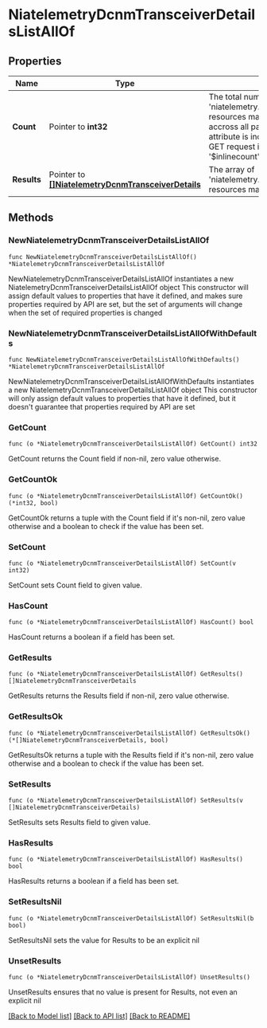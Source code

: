 # NiatelemetryDcnmTransceiverDetailsListAllOf

## Properties

Name | Type | Description | Notes
------------ | ------------- | ------------- | -------------
**Count** | Pointer to **int32** | The total number of &#39;niatelemetry.DcnmTransceiverDetails&#39; resources matching the request, accross all pages. The &#39;Count&#39; attribute is included when the HTTP GET request includes the &#39;$inlinecount&#39; parameter. | [optional] 
**Results** | Pointer to [**[]NiatelemetryDcnmTransceiverDetails**](NiatelemetryDcnmTransceiverDetails.md) | The array of &#39;niatelemetry.DcnmTransceiverDetails&#39; resources matching the request. | [optional] 

## Methods

### NewNiatelemetryDcnmTransceiverDetailsListAllOf

`func NewNiatelemetryDcnmTransceiverDetailsListAllOf() *NiatelemetryDcnmTransceiverDetailsListAllOf`

NewNiatelemetryDcnmTransceiverDetailsListAllOf instantiates a new NiatelemetryDcnmTransceiverDetailsListAllOf object
This constructor will assign default values to properties that have it defined,
and makes sure properties required by API are set, but the set of arguments
will change when the set of required properties is changed

### NewNiatelemetryDcnmTransceiverDetailsListAllOfWithDefaults

`func NewNiatelemetryDcnmTransceiverDetailsListAllOfWithDefaults() *NiatelemetryDcnmTransceiverDetailsListAllOf`

NewNiatelemetryDcnmTransceiverDetailsListAllOfWithDefaults instantiates a new NiatelemetryDcnmTransceiverDetailsListAllOf object
This constructor will only assign default values to properties that have it defined,
but it doesn't guarantee that properties required by API are set

### GetCount

`func (o *NiatelemetryDcnmTransceiverDetailsListAllOf) GetCount() int32`

GetCount returns the Count field if non-nil, zero value otherwise.

### GetCountOk

`func (o *NiatelemetryDcnmTransceiverDetailsListAllOf) GetCountOk() (*int32, bool)`

GetCountOk returns a tuple with the Count field if it's non-nil, zero value otherwise
and a boolean to check if the value has been set.

### SetCount

`func (o *NiatelemetryDcnmTransceiverDetailsListAllOf) SetCount(v int32)`

SetCount sets Count field to given value.

### HasCount

`func (o *NiatelemetryDcnmTransceiverDetailsListAllOf) HasCount() bool`

HasCount returns a boolean if a field has been set.

### GetResults

`func (o *NiatelemetryDcnmTransceiverDetailsListAllOf) GetResults() []NiatelemetryDcnmTransceiverDetails`

GetResults returns the Results field if non-nil, zero value otherwise.

### GetResultsOk

`func (o *NiatelemetryDcnmTransceiverDetailsListAllOf) GetResultsOk() (*[]NiatelemetryDcnmTransceiverDetails, bool)`

GetResultsOk returns a tuple with the Results field if it's non-nil, zero value otherwise
and a boolean to check if the value has been set.

### SetResults

`func (o *NiatelemetryDcnmTransceiverDetailsListAllOf) SetResults(v []NiatelemetryDcnmTransceiverDetails)`

SetResults sets Results field to given value.

### HasResults

`func (o *NiatelemetryDcnmTransceiverDetailsListAllOf) HasResults() bool`

HasResults returns a boolean if a field has been set.

### SetResultsNil

`func (o *NiatelemetryDcnmTransceiverDetailsListAllOf) SetResultsNil(b bool)`

 SetResultsNil sets the value for Results to be an explicit nil

### UnsetResults
`func (o *NiatelemetryDcnmTransceiverDetailsListAllOf) UnsetResults()`

UnsetResults ensures that no value is present for Results, not even an explicit nil

[[Back to Model list]](../README.md#documentation-for-models) [[Back to API list]](../README.md#documentation-for-api-endpoints) [[Back to README]](../README.md)


